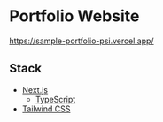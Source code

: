 # Portfolio Website
https://sample-portfolio-psi.vercel.app/

## Stack

- [Next.js](https://nextjs.org/)
  - [TypeScript](https://www.typescriptlang.org/)
- [Tailwind CSS](https://tailwindcss.com/)

